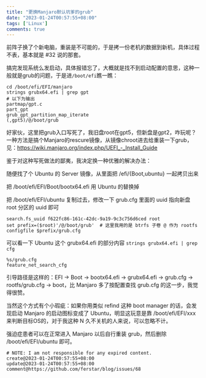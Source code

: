 ```yaml
---
title: "更换Manjaro默认坑爹的grub"
date: "2023-01-24T00:57:55+08:00"
tags: ['Linux']
comments: true
---
```


前阵子换了个新电脑，重装是不可能的，于是拷一份老机的数据到新机，具体过程不表，基本就是 #32 说的那套。

搞完发现系统么发启动，具体报错忘了，大概就是找不到启动配置的意思，这种一般就是grub的问题，于是进`/boot/efi`瞧一瞧：

```shell
cd /boot/efi/EFI/manjaro
strings grubx64.efi | grep gpt
# 以下为输出
partmap/gpt.c
part_gpt
grub_gpt_partition_map_iterate
(,gpt5)/@/boot/grub
```

好家伙，这里把grub入口写死了，我旧盘root在gpt5，但新盘是gpt2，咋玩呢？一种方法是搞个Manjaro的rescure镜像，从镜像chroot进去给重装一下grub，见：https://wiki.manjaro.org/index.php/UEFI_-_Install_Guide

鉴于对这种写死做法的鄙夷，我决定换一种优雅的解决办法：

随便找了个 Ubuntu 的 Server 镜像，从里面把 /efi/{Boot,ubuntu} 一起拷贝出来

把 /boot/efi/EFI/Boot/bootx64.efi 用 Ubuntu 的替换掉

把 /boot/efi/EFI/ubuntu 复制过去，修改一下 grub.cfg 里面的 uuid 指向新盘 root 分区的 uuid 即可

```shell
search.fs_uuid f622fc86-161c-42dc-9a19-9c3c756d6ced root
set prefix=($root)'/@/boot/grub'  # 这里我用的是 btrfs 子卷 @ 作为 rootfs
configfile $prefix/grub.cfg
```

可以看一下 Ubuntu 这个 grubx64.efi 的部分内容 `strings grubx64.efi | grep cfg`

```shell
%s/grub.cfg
feature_net_search_cfg
```

引导路径是这样的：EFI -> Boot -> bootx64.efi -> grubx64.efi -> grub.cfg -> rootfs/grub.cfg -> boot，比 Manjaro 多了按配置查找 grub.cfg 的这一步，我觉得很赞。

当然这个方式有个小瑕疵：如果你用类似 refind 这种 boot manager 的话，会发现启动 Manjaro 的启动图标变成了 Ubuntu，明显这玩意是靠 /boot/efi/EFI/xxx 来判断目标OS的，对于我这种 N 久不关机的人来说，可以忽略不计。

强迫症患者可以在正常进入 Manjaro 以后自行重装 grub，然后删除 /boot/efi/EFI/ubuntu 即可。



```
# NOTE: I am not responsible for any expired content.
create@2023-01-24T00:57:55+08:00
update@2023-01-24T00:57:55+08:00
comment@https://github.com/ferstar/blog/issues/68
```
